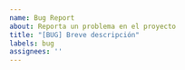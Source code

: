 ```yaml
---
name: Bug Report
about: Reporta un problema en el proyecto
title: "[BUG] Breve descripción"
labels: bug
assignees: ''
---
```


